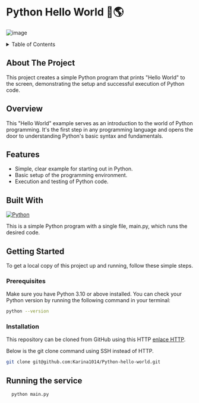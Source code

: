 # Python Hello World 🐍🌎
![image](https://github.com/user-attachments/assets/c5d4deab-8396-405d-928a-33b649151643)
<!-- TABLE OF CONTENTS -->
<details>
  <summary>Table of Contents</summary>
  <ol>
    <li>
      <a href="#about-the-project">About The Project</a>
      <ul>
        <li><a href="#overview">Overview</a></li>
        <li><a href="#features">Features</a></li>
        <li><a href="#built-with">Built With</a></li>
      </ul>
    </li>
    <li>
      <a href="#getting-started">Getting Started</a>
      <ul>
        <li><a href="#prerequisites">Prerequisites</a></li>
        <li><a href="#installation">Installation</a></li>
      </ul>
    </li>
    <li><a href="#running-the-service">Running the Service</a></li>
    <li><a href="#running-with-docker">Running with Docker</a></li>
   
  </ol>
</details>


## About The Project

This project creates a simple Python program that prints "Hello World" to the screen, demonstrating the setup and successful execution of Python code.


## Overview

This "Hello World" example serves as an introduction to the world of Python programming. It's the first step in any programming language and opens the door to understanding Python's basic syntax and fundamentals.

## Features
- Simple, clear example for starting out in Python.
- Basic setup of the programming environment.
- Execution and testing of Python code.

## Built With

[![Python](https://img.shields.io/badge/Python-3.9+-yellow?style=for-the-badge&logo=python&logoColor=white&labelColor=101010)](https://python.org)


This is a simple Python program with a single file, main.py, which runs the desired code.

<!-- GETTING STARTED -->
## Getting Started

To get a local copy of this project up and running, follow these simple steps.

### Prerequisites
Make sure you have Python 3.10 or above installed. You can check your Python version by running the following command in your terminal:

```sh
python --version
```
### Installation

This repository can be cloned from GitHub using this HTTP  [enlace HTTP](https://github.com/Karina1014/Python-hello-world.git). 

Below is the git clone command using SSH instead of HTTP.

```sh
git clone git@github.com:Karina1014/Python-hello-world.git
```
## Running the service

  ```sh
    python main.py
   ```


